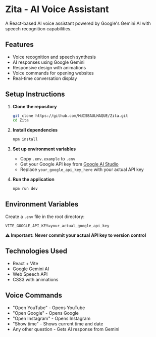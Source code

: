 # Zita - AI Voice Assistant

A React-based AI voice assistant powered by Google's Gemini AI with speech recognition capabilities.

## Features

- Voice recognition and speech synthesis
- AI responses using Google Gemini
- Responsive design with animations
- Voice commands for opening websites
- Real-time conversation display

## Setup Instructions

1. **Clone the repository**
   ```bash
   git clone https://github.com/MdISBAULHAQUE/Zita.git
   cd Zita
   ```

2. **Install dependencies**
   ```bash
   npm install
   ```

3. **Set up environment variables**
   - Copy `.env.example` to `.env`
   - Get your Google API key from [Google AI Studio](https://aistudio.google.com/app/apikey)
   - Replace `your_google_api_key_here` with your actual API key

4. **Run the application**
   ```bash
   npm run dev
   ```

## Environment Variables

Create a `.env` file in the root directory:

```
VITE_GOOGLE_API_KEY=your_actual_google_api_key
```

**⚠️ Important: Never commit your actual API key to version control**

## Technologies Used

- React + Vite
- Google Gemini AI
- Web Speech API
- CSS3 with animations

## Voice Commands

- "Open YouTube" - Opens YouTube
- "Open Google" - Opens Google
- "Open Instagram" - Opens Instagram  
- "Show time" - Shows current time and date
- Any other question - Gets AI response from Gemini